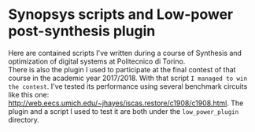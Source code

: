 # Synopsys scripts and Low-power post-synthesis plugin
Here are contained scripts I've written during a course of Synthesis and optimization of digital systems at Politecnico di Torino. <br >
There is also the plugin I used to participate at the final contest of that course in the academic year 2017/2018.
With that script `I managed to win the contest`. I've tested its performance using several benchmark circuits like this one: http://web.eecs.umich.edu/~jhayes/iscas.restore/c1908/c1908.html. The plugin and a script I used to test it are both under the `low_power_plugin` directory.
